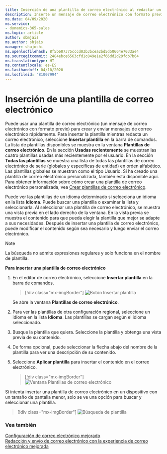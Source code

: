 ```yaml
---
title: Inserción de una plantilla de correo electrónico al redactar un correo electrónico en aplicaciones basadas en modelos | Microsoft Docs
description: Inserte un mensaje de correo electrónico con formato previo al redactar un correo electrónico.
ms.date: 04/09/2020
ms.service:
- dynamics-365-sales
ms.topic: article
author: sbmjais
ms.author: shjais
manager: shujoshi
ms.openlocfilehash: 8f5b607375cccd03b3bcea2bd5d50664e7033ae4
ms.sourcegitcommit: 2484ebce6563cfd1c849e1e2f66dd2d29fdb7b64
ms.translationtype: HT
ms.contentlocale: es-ES
ms.lasthandoff: 04/10/2020
ms.locfileid: "81007994"
---
```

# <a name="insert-an-email-template"></a>Inserción de una plantilla de correo electrónico

Puede usar una plantilla de correo electrónico (un mensaje de correo electrónico con formato previo) para crear y enviar mensajes de correo electrónico rápidamente. Para insertar la plantilla mientras redacta un correo electrónico, seleccione **Insertar plantilla** en la barra de comandos. La lista de plantillas disponibles se muestra en la ventana **Plantillas de correo electrónico**. En la sección **Usadas recientemente** se muestran las cuatro plantillas usadas más recientemente por el usuario. En la sección **Todas las plantillas** se muestra una lista de todas las plantillas de correo electrónico de serie (globales y específicas de entidad) en orden alfabético. Las plantillas globales se muestran como el tipo Usuario. Si ha creado una plantilla de correo electrónico personalizada, también está disponible aquí. Para obtener información sobre cómo crear una plantilla de correo electrónico personalizada, vea [Crear plantillas de correo electrónico](https://docs.microsoft.com/power-platform/admin/create-templates-email).

Puede ver las plantillas de un idioma determinado si selecciona un idioma en la lista **Idioma**. Puede buscar una plantilla o examinar la lista y seleccionarla. Al seleccionar una plantilla de correo electrónico, se muestra una vista previa en el lado derecho de la ventana. En la vista previa se muestra el contenido para que pueda elegir la plantilla que mejor se adapte a sus necesidades. Después de insertar una plantilla de correo electrónico, puede modificar el contenido según sea necesario y luego enviar el correo electrónico.

> [!NOTE]
> La búsqueda no admite expresiones regulares y solo funciona en el nombre de plantilla.

**Para insertar una plantilla de correo electrónico**

1.  En el editor de correo electrónico, seleccione **Insertar plantilla** en la barra de comandos.

     > [!div class="mx-imgBorder"]
     > ![Botón Insertar plantilla](media/insert-email-template-button.png "Botón Insertar plantilla") 

    Se abre la ventana **Plantillas de correo electrónico**.

2.  Para ver las plantillas de otra configuración regional, seleccione un idioma en la lista **Idioma**. Las plantillas se cargan según el idioma seleccionado.    

3.  Busque la plantilla que quiera. Seleccione la plantilla y obtenga una vista previa de su contenido.

4.  De forma opcional, puede seleccionar la flecha abajo del nombre de la plantilla para ver una descripción de su contenido.

5.  Seleccione **Aplicar plantilla** para insertar el contenido en el correo electrónico.

     > [!div class="mx-imgBorder"]
     > ![Ventana Plantillas de correo electrónico](media/email-templates-window.png "Ventana Plantillas de correo electrónico")

Si intenta insertar una plantilla de correo electrónico en un dispositivo con un tamaño de pantalla menor, solo se ve una opción para buscar y seleccionar una plantilla.

> [!div class="mx-imgBorder"]
> ![Búsqueda de plantilla](media/search-template.png "Búsqueda de plantilla") 

### <a name="see-also"></a>Vea también

[Configuración de correo electrónico mejorado](https://docs.microsoft.com/power-platform/admin/system-settings-dialog-box-email-tab)<br>
[Redacción y envío de correo electrónico con la experiencia de correo electrónico mejorada](enhanced-email.md)
